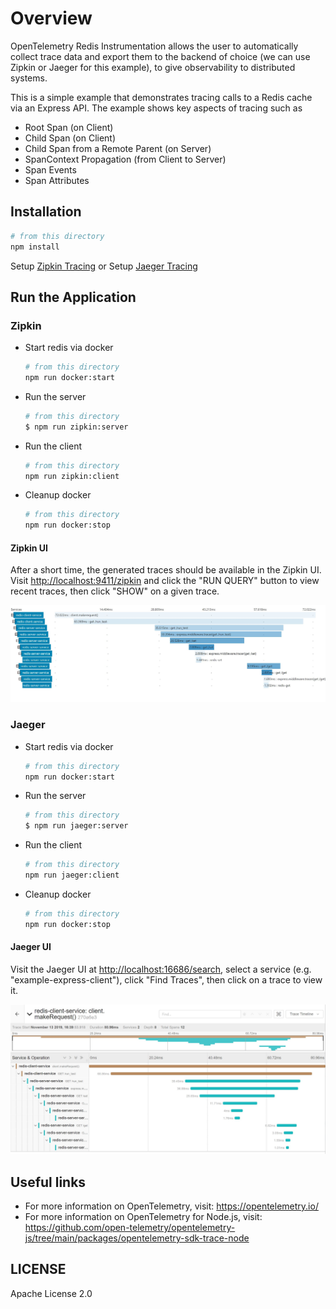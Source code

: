 # Overview

OpenTelemetry Redis Instrumentation allows the user to automatically collect trace data and export them to the backend of choice (we can use Zipkin or Jaeger for this example), to give observability to distributed systems.

This is a simple example that demonstrates tracing calls to a Redis cache via an Express API. The example
shows key aspects of tracing such as

- Root Span (on Client)
- Child Span (on Client)
- Child Span from a Remote Parent (on Server)
- SpanContext Propagation (from Client to Server)
- Span Events
- Span Attributes

## Installation

```sh
# from this directory
npm install
```

Setup [Zipkin Tracing](https://zipkin.io/pages/quickstart.html)
or
Setup [Jaeger Tracing](https://www.jaegertracing.io/docs/latest/getting-started/#all-in-one)

## Run the Application

### Zipkin

- Start redis via docker

  ```sh
  # from this directory
  npm run docker:start
  ```

- Run the server

  ```sh
  # from this directory
  $ npm run zipkin:server
  ```

- Run the client

  ```sh
  # from this directory
  npm run zipkin:client
  ```

- Cleanup docker

  ```sh
  # from this directory
  npm run docker:stop
  ```

#### Zipkin UI

After a short time, the generated traces should be available in the Zipkin UI.
Visit <http://localhost:9411/zipkin> and click the "RUN QUERY" button to view
recent traces, then click "SHOW" on a given trace.

<p align="center"><img alt="Zipkin UI with trace" src="./images/zipkin.jpg?raw=true"/></p>

### Jaeger

- Start redis via docker

  ```sh
  # from this directory
  npm run docker:start
  ```

- Run the server

  ```sh
  # from this directory
  $ npm run jaeger:server
  ```

- Run the client

  ```sh
  # from this directory
  npm run jaeger:client
  ```

- Cleanup docker

  ```sh
  # from this directory
  npm run docker:stop
  ```

#### Jaeger UI

Visit the Jaeger UI at <http://localhost:16686/search>, select a service (e.g. "example-express-client"), click "Find Traces", then click on a trace to view it.

<p align="center"><img alt="Jaeger UI with trace" src="images/jaeger.jpg?raw=true"/></p>

## Useful links

- For more information on OpenTelemetry, visit: <https://opentelemetry.io/>
- For more information on OpenTelemetry for Node.js, visit: <https://github.com/open-telemetry/opentelemetry-js/tree/main/packages/opentelemetry-sdk-trace-node>

## LICENSE

Apache License 2.0

